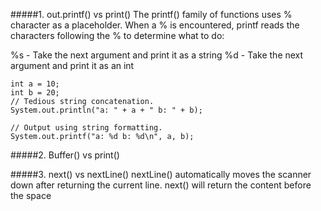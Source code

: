 #####1. out.printf() vs print()
The printf() family of functions uses % character as a placeholder. When a % is encountered, printf reads the characters following the % to determine what to do:

%s - Take the next argument and print it as a string
%d - Take the next argument and print it as an int
```
int a = 10;
int b = 20;
// Tedious string concatenation.
System.out.println("a: " + a + " b: " + b);

// Output using string formatting.
System.out.printf("a: %d b: %d\n", a, b);
```

#####2. Buffer() vs print()





#####3. next() vs nextLine()
nextLine() automatically moves the scanner down after returning the current line.
next() will return the content before the space
